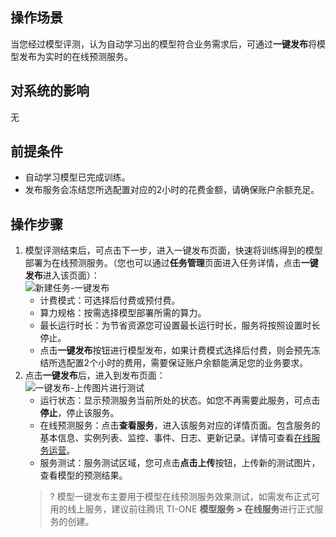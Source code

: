 ## 操作场景  
当您经过模型评测，认为自动学习出的模型符合业务需求后，可通过**一键发布**将模型发布为实时的在线预测服务。  

## 对系统的影响  
无  

## 前提条件  
- 自动学习模型已完成训练。  
- 发布服务会冻结您所选配置对应的2小时的花费金额，请确保账户余额充足。  

## 操作步骤  
1. 模型评测结束后，可点击下一步，进入一键发布页面，快速将训练得到的模型部署为在线预测服务。（您也可以通过**任务管理**页面进入任务详情，点击**一键发布**进入该页面）：  
![新建任务-一键发布](https://qcloudimg.tencent-cloud.cn/raw/0b10c7f50b5e1e07d4b9bf120e94ccf4.png)  
	- 计费模式：可选择后付费或预付费。  
	- 算力规格：按需选择模型部署所需的算力。  
	- 最长运行时长：为节省资源您可设置最长运行时长，服务将按照设置时长停止。  
	- 点击**一键发布**按钮进行模型发布，如果计费模式选择后付费，则会预先冻结所选配置2个小时的费用，需要保证账户余额能满足您的业务要求。  
2. 点击**一键发布**后，进入到发布页面：  
	![一键发布-上传图片进行测试](https://qcloudimg.tencent-cloud.cn/raw/b1cbc22c0624b2cbae55b978ad27131c.png)  
	- 运行状态：显示预测服务当前所处的状态。如您不再需要此服务，可点击**停止**，停止该服务。  
	- 在线预测服务：点击**查看服务**，进入该服务对应的详情页面。包含服务的基本信息、实例列表、监控、事件、日志、更新记录。详情可查看[在线服务运营](#)。  
	- 服务测试：服务测试区域，您可点击**点击上传**按钮，上传新的测试图片，查看模型的预测结果。  
	>? 模型一键发布主要用于模型在线预测服务效果测试，如需发布正式可用的线上服务，建议前往腾讯 TI-ONE **模型服务 > 在线服务**进行正式服务的创建。
